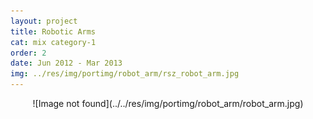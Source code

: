 ```yaml
---
layout: project
title: Robotic Arms
cat: mix category-1
order: 2
date: Jun 2012 - Mar 2013
img: ../res/img/portimg/robot_arm/rsz_robot_arm.jpg
---
```


<center>![Image not found](../../res/img/portimg/robot_arm/robot_arm.jpg)</center>